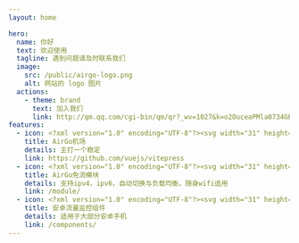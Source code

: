 ```yaml
---
layout: home

hero:
  name: 你好
  text: 欢迎使用
  tagline: 遇到问题请及时联系我们
  image:
    src: /public/airgo-logo.png
    alt: 网站的 logo 图片
  actions:
    - theme: brand
      text: 加入我们
      link: http://qm.qq.com/cgi-bin/qm/qr?_wv=1027&k=o2OuceaPMla0734GE8U4Es9havy4hdni&authKey=yY%2BB3JSK52JuFXKe6s6Be6mkpk8nBRZRUy9yXDy9LNV9%2FrHDOFMu3e8DEs88ohJp&noverify=0&group_code=144545032
features:
  - icon: <?xml version="1.0" encoding="UTF-8"?><svg width="31" height="31" viewBox="0 0 48 48" fill="none" xmlns="http://www.w3.org/2000/svg"><path d="M41.4193 7.30899C41.4193 7.30899 45.3046 5.79399 44.9808 9.47328C44.8729 10.9883 43.9016 16.2908 43.1461 22.0262L40.5559 39.0159C40.5559 39.0159 40.3401 41.5048 38.3974 41.9377C36.4547 42.3705 33.5408 40.4227 33.0011 39.9898C32.5694 39.6652 24.9068 34.7955 22.2086 32.4148C21.4531 31.7655 20.5897 30.4669 22.3165 28.9519L33.6487 18.1305C34.9438 16.8319 36.2389 13.8019 30.8426 17.4812L15.7331 27.7616C15.7331 27.7616 14.0063 28.8437 10.7686 27.8698L3.75342 25.7055C3.75342 25.7055 1.16321 24.0823 5.58815 22.459C16.3807 17.3729 29.6555 12.1786 41.4193 7.30899Z" fill="#f5a623"/></svg>
    title: AirGo机场
    details: 主打一个稳定
    link: https://github.com/vuejs/vitepress
  - icon: <?xml version="1.0" encoding="UTF-8"?><svg width="31" height="31" viewBox="0 0 48 48" fill="none" xmlns="http://www.w3.org/2000/svg"><path d="M8 30H40V42C40 43.1046 39.1046 44 38 44H10C8.89543 44 8 43.1046 8 42V30Z" fill="none" stroke="#f5a623" stroke-width="4" stroke-linejoin="round"/><path d="M40 30V6C40 4.89543 39.1046 4 38 4H10C8.89543 4 8 4.89543 8 6V30" stroke="#f5a623" stroke-width="4" stroke-linejoin="round"/><path d="M22 37H26" stroke="#f5a623" stroke-width="4" stroke-linecap="butt"/></svg>
    title: AirGo免流模块
    details: 支持ipv4，ipv6，自动切换与负载均衡，随身wifi适用
    link: /module/
  - icon: <?xml version="1.0" encoding="UTF-8"?><svg width="31" height="31" viewBox="0 0 48 48" fill="none" xmlns="http://www.w3.org/2000/svg"><path d="M32 6H22V42H32V6Z" fill="none" stroke="#f5a623" stroke-width="4" stroke-linejoin="round"/><path d="M42 6H32V42H42V6Z" fill="none" stroke="#f5a623" stroke-width="4" stroke-linejoin="round"/><path d="M10 6L18 7L14.5 42L6 41L10 6Z" fill="none" stroke="#f5a623" stroke-width="4" stroke-linejoin="round"/><path d="M37 18V15" stroke="#f5a623" stroke-width="4" stroke-linecap="butt" stroke-linejoin="round"/><path d="M27 18V15" stroke="#f5a623" stroke-width="4" stroke-linecap="butt" stroke-linejoin="round"/></svg>
    title: 安卓流量监控组件
    details: 适用于大部分安卓手机
    link: /components/
---
```

